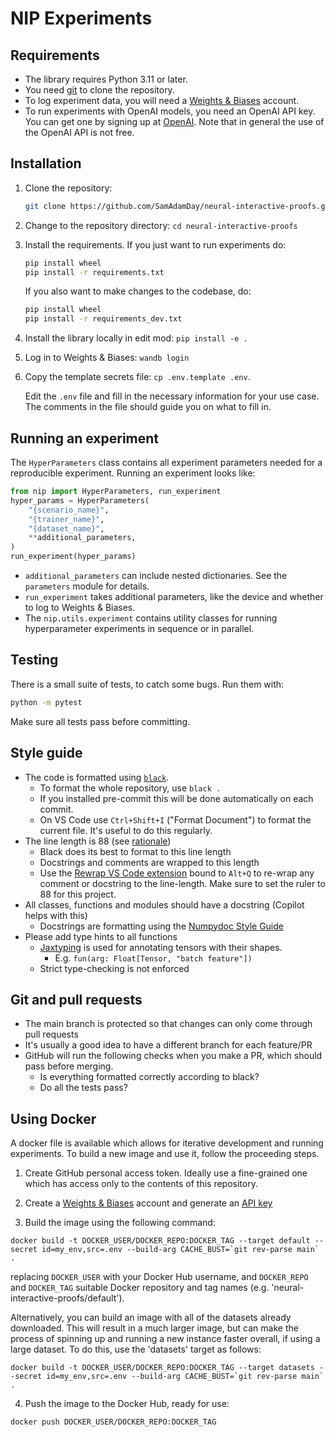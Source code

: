 # NIP Experiments

## Requirements

- The library requires Python 3.11 or later. 
- You need [git](https://git-scm.com) to clone the repository.
- To log experiment data, you will need a [Weights & Biases](https://wandb.ai/site)
  account.
- To run experiments with OpenAI models, you need an OpenAI API key. You can get one by
  signing up at [OpenAI](https://platform.openai.com). Note that in general the use of
  the OpenAI API is not free.


## Installation

1. Clone the repository:

   ```bash
   git clone https://github.com/SamAdamDay/neural-interactive-proofs.git
   ```

2. Change to the repository directory: `cd neural-interactive-proofs`

3. Install the requirements. If you just want to run experiments do:

   ```bash
   pip install wheel
   pip install -r requirements.txt
   ```

   If you also want to make changes to the codebase, do:

   ```bash
   pip install wheel
   pip install -r requirements_dev.txt
   ```

4. Install the library locally in edit mod: `pip install -e .`

5. Log in to Weights & Biases: `wandb login`

6. Copy the template secrets file: `cp .env.template .env`.

   Edit the ``.env`` file and fill in the necessary information for your use case. The
   comments in the file should guide you on what to fill in.


## Running an experiment

The `HyperParameters` class contains all experiment parameters needed for a reproducible
experiment. Running an experiment looks like:

```python
from nip import HyperParameters, run_experiment
hyper_params = HyperParameters(
    "{scenario_name}", 
    "{trainer_name}", 
    "{dataset_name}", 
    **additional_parameters,
)
run_experiment(hyper_params)
```

- `additional_parameters` can include nested dictionaries. See the `parameters` module
  for details.
- `run_experiment` takes additional parameters, like the device and whether to log to
  Weights & Biases.
- The `nip.utils.experiment` contains utility classes for running hyperparameter
  experiments in sequence or in parallel.


## Testing

There is a small suite of tests, to catch some bugs. Run them with:

```bash
python -m pytest
```

Make sure all tests pass before committing.


## Style guide

- The code is formatted using [`black`](https://black.readthedocs.io/en/stable/).
    * To format the whole repository, use `black .`
    * If you installed pre-commit this will be done automatically on each commit.
    * On VS Code use `Ctrl+Shift+I` ("Format Document") to format the current file. It's
      useful to do this regularly.
- The line length is 88 (see
  [rationale](https://black.readthedocs.io/en/stable/the_black_code_style/current_style.html#line-length))
    * Black does its best to format to this line length
    * Docstrings and comments are wrapped to this length
    * Use the [Rewrap VS Code
      extension](https://marketplace.visualstudio.com/items?itemName=stkb.rewrap) bound
      to `Alt+Q` to re-wrap any comment or docstring to the line-length. Make sure to set
      the ruler to 88 for this project.
- All classes, functions and modules should have a docstring (Copilot helps with this)
    * Docstrings are formatting using the [Numpydoc Style
      Guide](https://numpydoc.readthedocs.io/en/latest/format.html)
- Please add type hints to all functions
    * [Jaxtyping](https://docs.kidger.site/jaxtyping/) is used for annotating tensors
      with their shapes.
        + E.g. `fun(arg: Float[Tensor, "batch feature"])`
    * Strict type-checking is not enforced


## Git and pull requests

- The main branch is protected so that changes can only come through pull requests
- It's usually a good idea to have a different branch for each feature/PR
- GitHub will run the following checks when you make a PR, which should pass before
  merging.
    * Is everything formatted correctly according to black?
    * Do all the tests pass?


## Using Docker

A docker file is available which allows for iterative development and running
experiments. To build a new image and use it, follow the proceeding steps.

1. Create GitHub personal access token. Ideally use a fine-grained one which has access
   only to the contents of this repository.

2. Create a [Weights & Biases](https://wandb.ai) account and generate an [API
   key](https://wandb.ai/settings#dangerzone)

3. Build the image using the following command:

```
docker build -t DOCKER_USER/DOCKER_REPO:DOCKER_TAG --target default --secret id=my_env,src=.env --build-arg CACHE_BUST=`git rev-parse main` .
```

replacing `DOCKER_USER` with your Docker Hub username, and `DOCKER_REPO` and
`DOCKER_TAG` suitable Docker repository and tag names (e.g. 'neural-interactive-proofs/default').

Alternatively, you can build an image with all of the datasets already downloaded. This
will result in a much larger image, but can make the process of spinning up and running
a new instance faster overall, if using a large dataset. To do this, use the 'datasets'
target as follows:

```
docker build -t DOCKER_USER/DOCKER_REPO:DOCKER_TAG --target datasets --secret id=my_env,src=.env --build-arg CACHE_BUST=`git rev-parse main` .
```

4. Push the image to the Docker Hub, ready for use:

```
docker push DOCKER_USER/DOCKER_REPO:DOCKER_TAG
```
